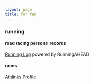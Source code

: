 ```yaml
---
layout: page
title: for fun
---
```



### running 
#### road racing personal records
<div class="RAWidget">
  <a href="https://www.runningahead.com/">Running Log</a> powered by RunningAHEAD <script type="text/javascript" src="https://www.runningahead.com/scripts/c24b390dbe8442a3926a1aa876daff96/records"></script>
</div>
  
#### races 
[Athlinks Profile](https://www.athlinks.com/Athletes/102847892)
